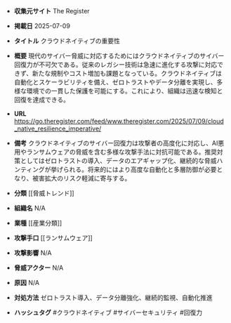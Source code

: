 - **収集元サイト**
The Register

- **掲載日**
2025-07-09

- **タイトル**
クラウドネイティブの重要性

- **概要**
現代のサイバー脅威に対応するためにはクラウドネイティブのサイバー回復力が不可欠である。従来のレガシー技術は急速に進化する攻撃に対応できず、新たな規制やコスト増加も課題となっている。クラウドネイティブは自動化とスケーラビリティを備え、ゼロトラストやデータ分離を実現し、多様な環境での一貫した保護を可能にする。これにより、組織は迅速な検知と回復を達成できる。

- **URL**
https://go.theregister.com/feed/www.theregister.com/2025/07/09/cloud_native_resilience_imperative/

- **備考**
クラウドネイティブのサイバー回復力は攻撃者の高度化に対応し、AI悪用やランサムウェアの脅威を含む多様な攻撃手法に対抗可能である。推奨対策としてはゼロトラストの導入、データのエアギャップ化、継続的な脅威ハンティングが挙げられる。将来的にはより高度な自動化と多層防御が必要となり、被害拡大のリスク軽減に寄与する。

- **分類**
[[脅威トレンド]]

- **組織名**
N/A

- **業種**
[[産業分類]]

- **攻撃手口**
[[ランサムウェア]]

- **攻撃影響**
N/A

- **脅威アクター**
N/A

- **原因**
N/A

- **対処方法**
ゼロトラスト導入、データ分離強化、継続的監視、自動化推進

- **ハッシュタグ**
#クラウドネイティブ #サイバーセキュリティ #回復力
